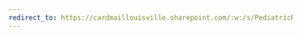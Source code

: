 ```yaml
---
redirect_to: https://cardmaillouisville.sharepoint.com/:w:/s/PediatricResearchAccesstoServices/ETPOLQTOZUFLuq8GVBwb_38B9NkYnlbsZOYVsqqCfY7hfw?e=BIFUc2
---
```

